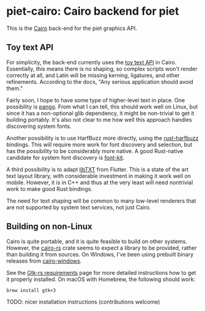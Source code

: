 # piet-cairo: Cairo backend for piet

This is the [Cairo](https://www.cairographics.org/) back-end for the piet graphics API.

## Toy text API

For simplicity, the back-end currently uses the [toy text API] in Cairo. Essentially, this means there is no shaping, so complex scripts won't render correctly at all, and Latin will be missing kerning, ligatures, and other refinements. According to the docs, "Any serious application should avoid them."

Fairly soon, I hope to have some type of higher-level text in place. One possibility is [pango]. From what I can tell, this should work well on Linux, but since it has a non-optional glib dependency, it might be non-trivial to get it building portably. It's also not clear to me how well this approach handles discovering system fonts.

Another possibility is to use HarfBuzz more directly, using the [rust-harfbuzz] bindings. This will require more work for font discovery and selection, but has the possibility to be considerably more native. A good Rust-native candidate for system font discovery is [font-kit].

A third possibility is to adapt [libTXT] from Flutter. This is a state of the art text layout library, with considerable investment in making it work well on mobile. However, it is in C++ and thus at the very least will need nontrivial work to make good Rust bindings.

The need for text shaping will be common to many low-level renderers that are not supported by system text services, not just Cairo.

## Building on non-Linux

Cairo is quite portable, and it is quite feasible to build on other systems. However, the [cairo-rs] crate seems to expect a library to be provided, rather than building it from sources. On Windows, I've been using prebuilt binary releases from [cairo-windows].

See the [Gtk-rs requirements] page for more detailed instructions how to get it properly installed. On macOS with Homebrew, the following should work:

```shell
brew install gtk+3
```

TODO: nicer installation instructions (contributions welcome)

[Cairo]: https://www.cairographics.org/
[toy text API]: https://cairographics.org/manual/cairo-text.html#cairo-text.description
[cairo-rs]: https://crates.io/crates/cairo-rs
[cairo-windows]: https://github.com/preshing/cairo-windows
[pango]: https://github.com/gtk-rs/pango
[rust-harfbuzz]: https://github.com/servo/rust-harfbuzz
[libTXT]: https://github.com/flutter/flutter/issues/11092
[Gtk-rs requirements]: http://gtk-rs.org/docs/requirements.html
[font-kit]: https://github.com/pcwalton/font-kit
